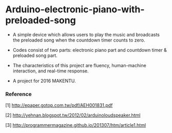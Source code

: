 # Arduino-electronic-piano-with-preloaded-song
* A simple device which allows users to play the music and broadcasts the preloaded song when the countdown timer counts to zero.

* Codes consist of two parts: electronic piano part and countdown timer & preloaded song part.

* The characteristics of this project are fluency, human-machine interaction, and real-time response. 

* A project for 2016 MAKENTU.

### Reference
[1] http://epaper.gotop.com.tw/pdf/AEH001831.pdf

[2] http://yehnan.blogspot.tw/2012/02/arduinoloudspeaker.html

[3] http://programmermagazine.github.io/201307/htm/article1.html
